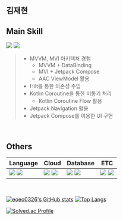 ## 김재현

## Main Skill

<div align="start">
  <img src="https://img.shields.io/badge/Android-3DDC84?style=for-the-badge&logo=Android&logoColor=white"/>
  <img src="https://img.shields.io/badge/Kotlin-7F52FF?style=for-the-badge&logo=Kotlin&logoColor=white"/>
</div>

> - MVVM, MVI 아키텍처 경험
>   - MVVM + DataBinding
>   - MVI + Jetpack Compose
>   - AAC ViewModel 활용
> - Hilt를 통한 의존성 주입
> - Kotlin Coroutine을 통한 비동기 처리
>   - Kotlin Coroutine Flow 활용
> - Jetpack Navigation 활용
> - Jetpack Compose를 이용한 UI 구현

<br>

## Others

| **Language** | **Cloud** | **Database** | **ETC** |
| --- | --- | --- | --- |
| <img src="https://img.shields.io/badge/Java-007396?style=for-the-badge&logo=Java&logoColor=white"/> <img src="https://img.shields.io/badge/Python-3776AB?style=for-the-badge&logo=Python&logoColor=white"/> | <img src="https://img.shields.io/badge/AWS-232F3E?style=for-the-badge&logo=amazonwebservices&logoColor=white"/> <img src="https://img.shields.io/badge/Firebase-FFCA28?style=for-the-badge&logo=Firebase&logoColor=white"/> | <img src="https://img.shields.io/badge/MySQL-4479A1?style=for-the-badge&logo=MySQL&logoColor=white"/> <img src="https://img.shields.io/badge/MariaDB-003545?style=for-the-badge&logo=MariaDB&logoColor=white"/> | <img src="https://img.shields.io/badge/Docker-2496ED?style=for-the-badge&logo=Docker&logoColor=white"/> <img src="https://img.shields.io/badge/Django-092E20?style=for-the-badge&logo=Django&logoColor=white"/> |

<br>

[![eoeo0326's GitHub stats](https://github-readme-stats.vercel.app/api?username=eoeo0326&theme=buefy&show_icons=true)](https://github.com/eoeo0326)
[![Top Langs](https://github-readme-stats.vercel.app/api/top-langs/?username=eoeo0326&theme=buefy&layout=donut)](https://github.com/eoeo0326)

[![Solved.ac Profile](http://mazassumnida.wtf/api/generate_badge?boj=eoeo0326)](https://solved.ac/eoeo0326)
